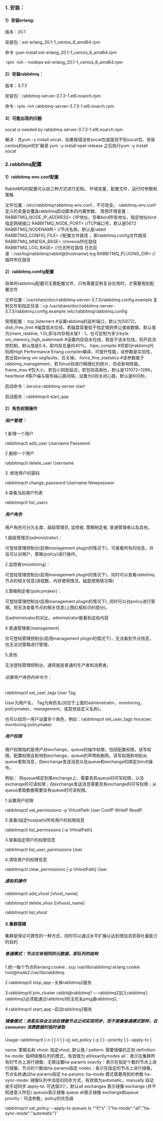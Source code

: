 ###  1. 安装：

####  1）安装erlang: 

版本：20.1

安装包：esl-erlang_20.1-1_centos_6_amd64.rpm

命令 :yum install esl-erlang_20.1-1_centos_6_amd64.rpm

​         rpm -ivh --nodeps esl-erlang_20.1-1_centos_6_amd64.rpm

#### 2）安装rabbitmq：

版本：3.7.3

安装包：rabbitmq-server-3.7.3-1.el6.noarch.rpm 

命令 : rpm -ivh rabbitmq-server-3.7.3-1.el6.noarch.rpm 

#### 3）可能出现的问题

socat is needed by rabbitmq-server-3.7.3-1.el6.noarch.rpm 

解决：先yum -y install socat，如果报错没有socat包或是找不到socat包，安装centos的epel的扩展源
yum -y install epel-release 之后执行yum -y install socat

###   2.rabbitmq配置

#### 1）rabbitmq-env.conf配置

RabbitMQ的配置可以由三种方式进行定制。
环境变量，配置文件，运行时参数和策略

文件位置：/etc/rabbitmq/rabbitmq-env.conf，不可改变。
rabbitmq-env.conf定义的变量会覆盖rabbitmq启动脚本的内置参数。
常用环境变量：
RABBITMQ_NODE_IP_ADDRESS= //IP地址，空串bind所有地址，指定地址bind指定网络接口
RABBITMQ_NODE_PORT=       //TCP端口号，默认是5672
RABBITMQ_NODENAME=        //节点名称。默认是rabbit
RABBITMQ_CONFIG_FILE= //配置文件路径 ，即rabbitmq.config文件路径
RABBITMQ_MNESIA_BASE=     //mnesia所在路径  
RABBITMQ_LOG_BASE=        //日志所在路径     日志目录：/var/log/rabbitmq/rabbit@[hostname].log
RABBITMQ_PLUGINS_DIR=     //插件所在路径

####  2）rabbitmq.config配置

简单的rabbitmq配置可无需配置文件，只有需要定制复杂应用时，才需要用到配置文件

文件位置：/usr/share/doc/rabbitmq-server-3.7.3/rabbitmq.config.example
复制文件到指定目录：cp /usr/share/doc/rabbitmq-server-3.7.3/rabbitmq.config.example  /etc/rabbitmq/rabbitmq.config

常用配置：
tcp_listerners    #设置rabbimq的监听端口，默认为[5672]。
disk_free_limit     #磁盘低水位线，若磁盘容量低于指定值则停止接收数据，默认值为{mem_relative, 1.0},即与内存相关联1：1，也可定制为多少byte.
vm_memory_high_watermark    #设置内存低水位线，若低于该水位线，则开启流控机制，默认值是0.4，即内存总量的40%。
hipe_compile     #将部分rabbimq代码用High Performance Erlang compiler编译，可提升性能，该参数是实验性，若出现erlang vm segfaults，应关掉。
force_fine_statistics    #该参数属于rabbimq_management，若为true则进行精细化的统计，但会影响性能。
frame_max     #包大小，若包小则低延迟，若包则高吞吐，默认是131072=128K。
heartbeat     #客户端与服务端心跳间隔，设置为0则关闭心跳，默认是600秒。



启动命令：service rabbitmq-server start

启动服务：rabbitmqctl start_app 



#### 2）角色权限操作

##### 用户管理：

1.新增一个用户

rabbitmqctl  add_user  Username  Password

2.删除一个用户

rabbitmqctl  delete_user  Username

3 .修改用户的密码

rabbitmqctl  change_password  Username  Newpasswor

4.查看当前用户列表

rabbitmqctl  list_users

##### 用户角色

用户角色可分为五类，超级管理员, 监控者, 策略制定者, 普通管理者以及其他。

1.超级管理员(administrator)：

可登陆管理控制台(启用management plugin的情况下)，可查看所有的信息，并且可以对用户，策略(policy)进行操作。

2.监控者(monitoring)：

可登陆管理控制台(启用management plugin的情况下)，同时可以查看rabbitmq节点的相关信息(进程数，内存使用情况，磁盘使用情况等)

3.策略制定者(policymaker)：

可登陆管理控制台(启用management plugin的情况下), 同时可以对policy进行管理。但无法查看节点的相关信息(上图红框标识的部分)。

与administrator的对比，administrator能看到这些内容

4.普通管理者(management)

仅可登陆管理控制台(启用management plugin的情况下)，无法看到节点信息，也无法对策略进行管理。

5.其他

无法登陆管理控制台，通常就是普通的生产者和消费者。

###### 设置用户角色的命令为：

rabbitmqctl  set_user_tags  User  Tag

User为用户名， Tag为角色名(对应于上面的administrator，monitoring，policymaker，management，或其他自定义名称)。

也可以给同一用户设置多个角色，例如：rabbitmqctl  set_user_tags  hncscwc  monitoring  policymaker

##### 用户权限

用户权限指的是用户对exchange，queue的操作权限，包括配置权限，读写权限。配置权限会影响到exchange，queue的声明和删除。读写权限影响到从queue里取消息，向exchange发送消息以及queue和exchange的绑定(bind)操作。

例如： 将queue绑定到某exchange上，需要具有queue的可写权限，以及exchange的可读权限；向exchange发送消息需要具有exchange的可写权限；从queue里取数据需要具有queue的可读权限。

1.设置用户权限

rabbitmqctl  set_permissions  -p  VHostPath  User  ConfP  WriteP  ReadP

2.查看(指定hostpath)所有用户的权限信息

rabbitmqctl  list_permissions  [-p  VHostPath]

3.查看指定用户的权限信息

rabbitmqctl  list_user_permissions  User

4.清除用户的权限信息

rabbitmqctl  clear_permissions  [-p VHostPath]  User

##### 虚拟机操作
rabbitmqctl add_vhost  [vhost_name]

rabbitmqctl delete_vhos t[vhsost_name]

rabbitmqctl list_vhost

#### 3.集群搭建

集群是保证可靠性的一种方式，同时可以通过水平扩展以达到增加消息吞吐量能力的目的

#####  普通模式：节点仅有相同的元数据，即队列的结构

1.统一每个节点的erlang.cookie : scp /var/lib/rabbitmq/.erlang.cookie root@node2:/var/lib/rabbitmq

2.rabbitmqctl stop_app   –关掉rabbitmq2服务

3.rabbitmqctl join_cluster rabbit@rabbitmq1 — rabbitmq2加入rabbitmq1, rabbitmq2必须能通过rabbitmq1的主机名ping通rabbitmq1。

4.rabbitmqctl start_app  –启动rabbitmq2服务

##### 镜像模式：消息实体会主动在镜像节点之间实现同步，而不是像普通模式那样，在 consumer 消费数据时临时读取

Usage:
rabbitmqctl [-n <node>] [-t <timeout>] [-q] set_policy [-p <vhost>] [--priority <priority>] [--apply-to <apply-to>] <name> <pattern>  <definition>

name: 策略名称
vhost: 指定vhost, 默认值 /
pattern: 需要镜像的正则
definition: 
	ha-mode: 指明镜像队列的模式，有效值为 all/exactly/nodes
	all：表示在集群所有的节点上进行镜像，无需设置ha-params
	exactly：表示在指定个数的节点上进行镜像，节点的个数由ha-params指定
	nodes：表示在指定的节点上进行镜像，节点名称通过ha-params指定
	ha-params: ha-mode 模式需要用到的参数
	ha-sync-mode: 镜像队列中消息的同步方式，有效值为automatic，manually 自动或手动同步
apply-to: 可选值3个，默认all
	exchanges 表示镜像 exchange (并不知道意义所在)
	queues表示镜像 queue
	all表示镜像 exchange和queue
priority：可选参数，policy的优先级

rabbitmqctl set_policy  --apply-to queues ts "^f|^s" '{"ha-mode":"all","ha-sync-mode":"automatic"}'